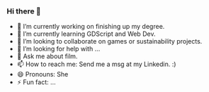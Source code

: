 ### Hi there 👋

<!--
**SusanEmberton/SusanEmberton** is a ✨ _special_ ✨ repository because its `README.md` (this file) appears on your GitHub profile.

Here are some ideas to get you started:
-->
- 🔭 I’m currently working on finishing up my degree.
- 🌱 I’m currently learning GDScript and Web Dev.
- 👯 I’m looking to collaborate on games or sustainability projects.
- 🤔 I’m looking for help with ...
- 💬 Ask me about film.
- 📫 How to reach me: Send me a msg at my Linkedin. :)
- 😄 Pronouns: She
- ⚡ Fun fact: ...

